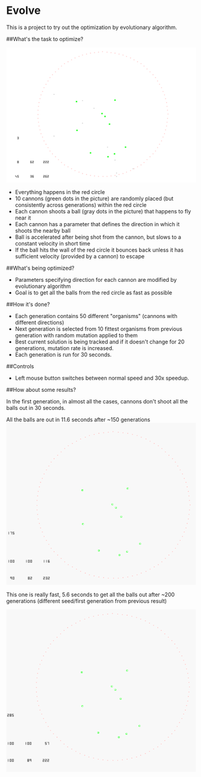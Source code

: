 # Evolve

This is a project to try out the optimization by evolutionary algorithm. 

##What's the task to optimize?

![alt text](https://github.com/janivanecky/Evolve/blob/master/Win32RTRT/img/img1.png "Evolutionary red circle")

* Everything happens in the red circle
* 10 cannons (green dots in the picture) are randomly placed (but consistently across generations) within the red circle
* Each cannon shoots a ball (gray dots in the picture) that happens to fly near it
* Each cannon has a parameter that defines the direction in which it shoots the nearby ball
* Ball is accelerated after being shot from the cannon, but slows to a constant velocity in short time
* If the ball hits the wall of the red circle it bounces back unless it has sufficient velocity (provided by a cannon) to escape 

##What's being optimized?

* Parameters specifying direction for each cannon are modified by evolutionary algorithm
* Goal is to get all the balls from the red circle as fast as possible

##How it's done?

* Each generation contains 50 different "organisms" (cannons with different directions)
* Next generation is selected from 10 fittest organisms from previous generation with random mutation applied to them
* Best current solution is being tracked and if it doesn't change for 20 generations, mutation rate is increased.
* Each generation is run for 30 seconds.

##Controls

* Left mouse button switches between normal speed and 30x speedup.

##How about some results?

In the first generation, in almost all the cases, cannons don't shoot all the balls out in 30 seconds. 

All the balls are out in 11.6 seconds after ~150 generations
![alt text](https://github.com/janivanecky/Evolve/blob/master/Win32RTRT/img/ev.gif "Evolutionary red circle")

This one is really fast, 5.6 seconds to get all the balls out after ~200 generations (different seed/first generation from previous result)

![alt text](https://github.com/janivanecky/Evolve/blob/master/Win32RTRT/img/ev2.gif "Evolutionary red circle")

